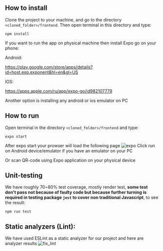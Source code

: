 ## How to install

Clone the project to your machine, and go to the directory `<cloned_folder>/frontend`.
Then open terminal in this directory and type:
```
npm install
```
If you want to run the app on physical machine then install Expo go on your phone:

Android:

https://play.google.com/store/apps/details?id=host.exp.exponent&hl=en&gl=US

IOS:

https://apps.apple.com/ru/app/expo-go/id982107779

Another option is installing any android or ios emulator on PC

## How to run 

Open terminal in the directory `<cloned_folder>/frontend` and type:
```
expo start
```
After expo start your prowser will load the following page
![expo](https://user-images.githubusercontent.com/39200650/134811111-b3f6e1bd-0abe-44d1-87d2-b2ff9f4a26a9.jpg)
Click run on Android device/emulator if you have an emulator on your PC

Or scan QR-code using Expo application on your physical device

## Unit-testing
We have roughly 70~80% test coverage, mostly render test, **some test don't pass not because of faulty code but because further turning is required in testing package `jest` to cover non traditional Javascript**, to see the result:
```
npm run test
```
## Static analyzers (Lint):
We have used ESLint as a static analyzer for our project and here are analyzer results
![fix_lint](https://user-images.githubusercontent.com/39200650/136712801-94dee91f-b734-45f4-a831-a73eca71da23.jpg)

